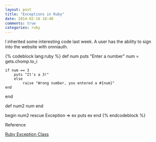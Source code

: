 ```yaml
---
layout: post
title: "Exceptions in Ruby"
date: 2014-02-16 18:40
comments: true
categories: ruby
---
```


<p>I inherited some interesting code last week.  A user has the ability to sign into the website with omniauth.</p>


{% codeblock lang:ruby %}
def num
	puts "Enter a number"
	num = gets.chomp.to_i

	if num == 3
		puts "It's a 3!"
		else
			raise "Wrong number, you entered a #{num}"
	end
end

def num2
	num
end

begin
	num2
rescue Exception => ex
	puts ex
end
{% endcodeblock %}

<p>Reference</p>
<a href='http://www.ruby-doc.org/core-2.1.0/Exception.html'>Ruby Exception Class</a>
